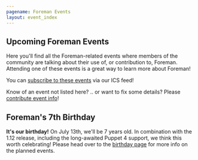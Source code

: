 ```yaml
---
pagename: Foreman Events
layout: event_index
---
```

## Upcoming Foreman Events

Here you'll find all the Foreman-related events where members of
the community are talking about their use of, or contribution to,
Foreman.  Attending one of these events is a great way to learn
more about Foreman!

You can [subscribe to these events](/events/all.ics) via our ICS feed!

Know of an event not listed here? .. or want to fix some details? Please
[contribute event info](https://github.com/theforeman/theforeman.org/blob/gh-pages/_data/events.yml)!

## Foreman's 7th Birthday

**It's our birthday!** On July 13th, we'll be 7 years old. In
combination with the 1.12 release, including the long-awaited
Puppet 4 support, we think this worth celebrating! Please head
over to the [birthday page](/2016/06/foremans-7th-birthday-events.html) for more info
on the planned events.
